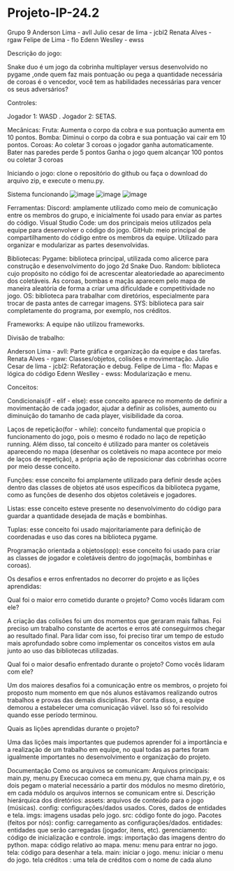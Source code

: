 ﻿# Projeto-IP-24.2

Grupo 9
Anderson Lima - avll
Julio cesar de lima - jcbl2
Renata Alves  - rgaw
Felipe de Lima -  flo
Edenn Weslley - ewss


Descrição do jogo:

Snake duo é um jogo da cobrinha multiplayer versus desenvolvido no pygame ,onde quem faz mais pontuação ou pega a quantidade necessária de coroas é o vencedor, você tem as habilidades necessárias para vencer os seus adversários?

Controles:

Jogador 1: WASD .
Jogador 2: SETAS.

Mecânicas:
Fruta: Aumenta o corpo da cobra e sua pontuação aumenta em 10 pontos.
Bomba: Diminui o corpo da cobra e sua pontuação vai cair em 10 pontos.
Coroas: Ao coletar 3 coroas o jogador ganha automaticamente.
Bater nas paredes perde 5 pontos
Ganha o jogo quem alcançar 100 pontos ou coletar 3 coroas

Iniciando o jogo:
clone o repositório do github ou faça o download do arquivo zip,
e execute o menu.py.

Sistema funcionando
![image](https://github.com/user-attachments/assets/bee96601-f53e-42d8-bf7f-962503aacdcc)
![image](https://github.com/user-attachments/assets/e1843fab-df14-4409-bf17-48434b33379d)
![image](https://github.com/user-attachments/assets/d579d6c8-b20a-4359-9ee7-99ffe42965cb)








Ferramentas:
Discord: amplamente utilizado como meio de comunicação entre os membros do grupo, e inicialmente foi usado para enviar as partes do código. 
Visual Studio Code: um dos principais meios utilizados pela equipe para desenvolver o código do jogo.
GitHub: meio principal de compartilhamento do código entre os membros da equipe. Utilizado para organizar e modularizar as partes desenvolvidas.

Bibliotecas:
Pygame: biblioteca principal, utilizada como alicerce para construção e desenvolvimento do jogo 2d Snake Duo.
Random: biblioteca cujo propósito no código foi de acrescentar aleatoriedade ao aparecimento dos coletáveis. As coroas, bombas e maçãs aparecem pelo mapa de maneira aleatória de forma a criar uma dificuldade e competitividade no jogo.
OS: biblioteca para trabalhar com diretórios, especialmente para trocar de pasta antes de carregar imagens.
SYS: biblioteca para sair completamente do programa, por exemplo, nos créditos.

Frameworks:
A equipe não utilizou frameworks.  

Divisão de trabalho:

Anderson Lima - avll:  Parte gráfica e organização da equipe e das tarefas.
Renata Alves  - rgaw: Classes/objetos, colisões e movimentação.
Julio Cesar de lima - jcbl2: Refatoração e debug.
Felipe de Lima -  flo:  Mapas e lógica do código
Edenn Weslley - ewss:  Modularização e menu.

Conceitos:

Condicionais(if - elif - else): esse conceito aparece no momento de definir a movimentação de cada jogador, ajudar a definir as colisões, aumento ou diminuição do tamanho de cada player, visibilidade da coroa.

Laços de repetição(for - while): conceito fundamental que propicia o funcionamento do jogo, pois o mesmo é rodado no laço de repetição running. Além disso, tal conceito é utilizado para manter os coletáveis aparecendo no mapa (desenhar os coletáveis no mapa acontece por meio de laços de repetição), a própria ação de reposicionar das cobrinhas ocorre por meio desse conceito.

Funções: esse conceito foi amplamente utilizado para definir desde ações dentro das classes de objetos até usos específicos da biblioteca pygame, como as funções de desenho dos objetos coletáveis e jogadores.

Listas: esse conceito esteve presente no desenvolvimento do código para guardar a quantidade desejada de maçãs e bombinhas.

Tuplas: esse conceito foi usado majoritariamente para definição de coordenadas e uso das cores na biblioteca pygame. 

Programação orientada a objetos(opp): esse conceito foi usado para criar as classes de jogador e coletáveis dentro do jogo(maçãs, bombinhas e coroas).

Os desafios e erros enfrentados no decorrer do projeto e as lições aprendidas:

Qual foi o maior erro cometido durante o projeto? Como vocês lidaram com ele?

A criação das colisões foi um dos momentos que geraram mais falhas. Foi preciso um trabalho constante de acertos e erros até conseguirmos chegar ao resultado final. Para lidar com isso, foi preciso tirar um tempo de estudo mais aprofundado sobre como implementar os conceitos vistos em aula junto ao uso das bibliotecas utilizadas.

Qual foi o maior desafio enfrentado durante o projeto? Como vocês lidaram com ele?

Um dos maiores desafios foi a comunicação entre os membros, o projeto foi proposto num momento em que nós alunos estávamos realizando outros trabalhos e provas das demais disciplinas. Por conta disso, a equipe demorou a estabelecer uma comunicação viável. Isso só foi resolvido quando esse período terminou.  

Quais as lições aprendidas durante o projeto?

Uma das lições mais importantes que pudemos aprender foi a importância e a realização de um trabalho em equipe, no qual todas as partes foram igualmente importantes no desenvolvimento e organização do projeto.

Documentação
Como os arquivos se comunicam: Arquivos principais: main.py, menu.py Execucao comeca em menu.py, que chama main.py, e os dois pegam o material necessário a partir dos módulos no mesmo diretório, em cada módulo os arquivos internos se comunicam entre si.
Descrição hierárquica dos diretórios:
assets: arquivos de conteúdo para o jogo (músicas).
config: configurações/dados usados.
Cores, dados de entidades e tela.
imgs: imagens usadas pelo jogo.
src: código fonte do jogo.
Pacotes (feitos por nós):
config: carregamento as configurações/dados.
entidades: entidades que serão carregadas (jogador, itens, etc).
gerenciamento: código de inicialização e controle.
imgs: importação das imagens dentro do python.
mapa: código relativo ao mapa.
menu: menu para entrar no jogo.
tela: código para desenhar a tela.
main: iniciar o jogo.
menu: iniciar o menu do jogo.
tela créditos : uma tela de créditos com o nome de cada aluno

